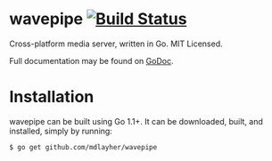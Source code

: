 wavepipe [![Build Status](https://travis-ci.org/mdlayher/wavepipe.svg?branch=master)](https://travis-ci.org/mdlayher/wavepipe)
========

Cross-platform media server, written in Go.  MIT Licensed.

Full documentation may be found on [GoDoc](http://godoc.org/github.com/mdlayher/wavepipe).

Installation
============

wavepipe can be built using Go 1.1+. It can be downloaded, built, and installed, simply by running:

`$ go get github.com/mdlayher/wavepipe`
